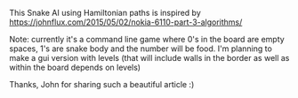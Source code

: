 This Snake AI using Hamiltonian paths is inspired by https://johnflux.com/2015/05/02/nokia-6110-part-3-algorithms/

Note: currently it's a command line game where 0's in the board are empty spaces, 1's are snake body and the number will be food. I'm planning to make a gui version with levels (that will include walls in the border as well as within the board depends on levels)

Thanks, John for sharing such a beautiful article :)